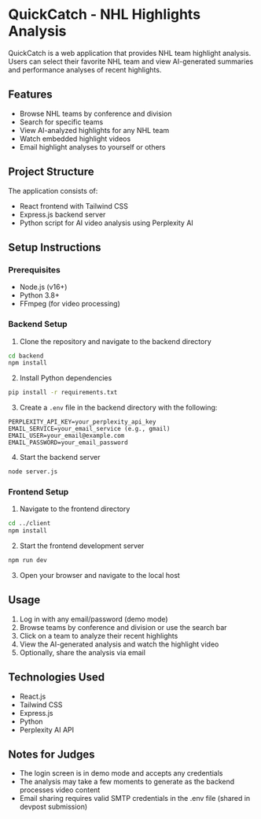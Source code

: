 # QuickCatch - NHL Highlights Analysis

QuickCatch is a web application that provides NHL team highlight analysis. Users can select their favorite NHL team and view AI-generated summaries and performance analyses of recent highlights.

## Features

- Browse NHL teams by conference and division
- Search for specific teams
- View AI-analyzed highlights for any NHL team
- Watch embedded highlight videos
- Email highlight analyses to yourself or others

## Project Structure

The application consists of:
- React frontend with Tailwind CSS
- Express.js backend server
- Python script for AI video analysis using Perplexity AI

## Setup Instructions

### Prerequisites

- Node.js (v16+)
- Python 3.8+
- FFmpeg (for video processing)

### Backend Setup

1. Clone the repository and navigate to the backend directory
```bash
cd backend
npm install
```

2. Install Python dependencies
```bash
pip install -r requirements.txt
```

3. Create a `.env` file in the backend directory with the following:
```
PERPLEXITY_API_KEY=your_perplexity_api_key
EMAIL_SERVICE=your_email_service (e.g., gmail)
EMAIL_USER=your_email@example.com
EMAIL_PASSWORD=your_email_password
```

4. Start the backend server
```bash
node server.js
```

### Frontend Setup

1. Navigate to the frontend directory
```bash
cd ../client
npm install
```

2. Start the frontend development server
```bash
npm run dev
```

3. Open your browser and navigate to the local host

## Usage

1. Log in with any email/password (demo mode)
2. Browse teams by conference and division or use the search bar
3. Click on a team to analyze their recent highlights
4. View the AI-generated analysis and watch the highlight video
5. Optionally, share the analysis via email

## Technologies Used

- React.js
- Tailwind CSS
- Express.js
- Python
- Perplexity AI API

## Notes for Judges

- The login screen is in demo mode and accepts any credentials
- The analysis may take a few moments to generate as the backend processes video content
- Email sharing requires valid SMTP credentials in the .env file (shared in devpost submission)